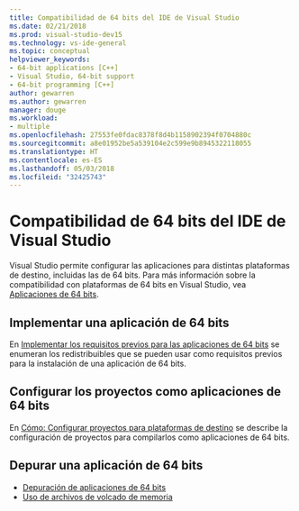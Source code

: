 ```yaml
---
title: Compatibilidad de 64 bits del IDE de Visual Studio
ms.date: 02/21/2018
ms.prod: visual-studio-dev15
ms.technology: vs-ide-general
ms.topic: conceptual
helpviewer_keywords:
- 64-bit applications [C++]
- Visual Studio, 64-bit support
- 64-bit programming [C++]
author: gewarren
ms.author: gewarren
manager: douge
ms.workload:
- multiple
ms.openlocfilehash: 27553fe0fdac8378f8d4b1158902394f0704880c
ms.sourcegitcommit: a8e01952be5a539104e2c599e9b8945322118055
ms.translationtype: HT
ms.contentlocale: es-ES
ms.lasthandoff: 05/03/2018
ms.locfileid: "32425743"
---
```

# <a name="visual-studio-ide-64-bit-support"></a>Compatibilidad de 64 bits del IDE de Visual Studio

Visual Studio permite configurar las aplicaciones para distintas plataformas de destino, incluidas las de 64 bits. Para más información sobre la compatibilidad con plataformas de 64 bits en Visual Studio, vea [Aplicaciones de 64 bits](/dotnet/framework/64-bit-apps).

## <a name="deploy-a-64-bit-application"></a>Implementar una aplicación de 64 bits

En [Implementar los requisitos previos para las aplicaciones de 64 bits](../deployment/deploying-prerequisites-for-64-bit-applications.md) se enumeran los redistribuibles que se pueden usar como requisitos previos para la instalación de una aplicación de 64 bits.

## <a name="configure-projects-as-64-bit-applications"></a>Configurar los proyectos como aplicaciones de 64 bits

En [Cómo: Configurar proyectos para plataformas de destino](../ide/how-to-configure-projects-to-target-platforms.md) se describe la configuración de proyectos para compilarlos como aplicaciones de 64 bits.

## <a name="debug-a-64-bit-application"></a>Depurar una aplicación de 64 bits

- [Depuración de aplicaciones de 64 bits](../debugger/debug-64-bit-applications.md)
- [Uso de archivos de volcado de memoria](../debugger/using-dump-files.md)